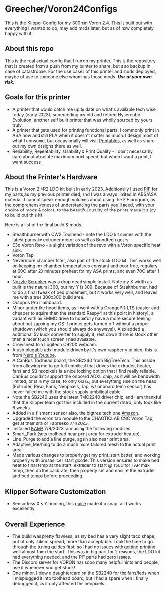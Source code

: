 # Greecher/Voron24Configs

This is the Klipper Config for my 300mm Voron 2.4. This is built out with everything I wanted to do, may add mods later, but as of now completely happy with it.

## About this repo

This is the real actual config that I run on my printer. This is the repository that is created from a push from my printer to share, but also backup in case of catastrophe.  For the use cases of this printer and mods deployed, maybe of use to someone else whom has those mods. ***Use at your own risk.***

## Goals for this printer
* A printer that would catch me up to date on what's available tech wise today (early 2023), superceding my old and retired Hypercube Evolution, another self built printer that was wholly sourced by yours truly.
* A printer that gets used for printing functional parts. I commonly print in ASA now and still PLA when it doesn't matter as much.  I design most of what I consume, but occasionally will visit [Printables](https://www.printables.com), as well as share out my own designs there as well.
* Reliability, Repeatability, Usability & Print Quality - I don't necessarily care about absolute maximum print speed, but when I want a print, I want success.

## About the Printer's Hardware

This is a Voron 2.4R2 LDO kit built in early 2023.  Additionally I used [PIF](https://pif.voron.dev/) for my parts,as my previous printer died, and I was always limited in ABS/ASA material.  I cannot speak enough volumes about using the PIF program, as the comprehensiveness of understanding the parts you'll need, with your choice of mods & colors, to the beautiful quality of the prints made it a joy to build out this kit.

Here is a list of the final build & mods.

* Stealthburner with CW2 Toolhead - note the LDO kit comes with the latest pancake extruder motor as well as Bondtech gears.
* E3d Voron Revo - a slight variation of the revo with a Voron specific heat sink.
* Voron Tap
* Nevermore chamber filter, also part of the stock LDO kit.  This works well on keeping my chamber temperatures constant and odor free, regulary at 60C after 20 minutes preheat for my ASA prints, and even 70C after 1 hour.
* [Nozzle Scrubber](https://www.teamfdm.com/files/file/188-decontaminator-purge-bucket/) was a drop dead simple install.  Note my X width as built is the natural 300, but my Y is 309.  Because of Stealthburner, had to do a final tweak of bed placement, but it works very well, and leaves me with a true 300x300 build area. 
* Octopus Pro mainboard.
* Minor under the hood items, as I went with a OrangePi4 LTS (easier and cheaper to aquire than the standard Raspy4 at this point in history), a variant with an EMMC drive to hopefully have a more secure feeling about not zapping my OS if printer gets turned off without a proper shutdown (which you should always do anyways!).  Also added a additional 5v buck converter to supply it, rest down there is stock other than a nicer touch screen I had available.
* Crowsnest to a Logitech C920X webcam.
* A usb plugable adxl module driven by it's own raspberry pi pico, this is from [Nero's Youtube](https://www.youtube.com/watch?v=W_VHbT_tsZw&ab_channel=NERO3D).
* A CanBus Toolhead board, the SB2240 from BigTreeTech.  This asside from allowing me to go full umbilical that drives the extruder, heater, fans and SB neopixels is a nice looking option that I find really reliable.  CanBus couldn't support the onboard ADXL chip, as it will be bandwidth limited, or is in my case, to only 60HZ, but everything else on the head (Extruder, Revo, Fans, Neopixels, Tap, w/ onboard temp sensor) has never failed me with the stock supply umbilical cable.
* Note the SB2240 uses the latest TMC2240 driver chip, and I am thankful that the Klipper team got this included in the current distro, only took like 6 weeks.
* Added in a filament sensor also, the bigtree tech one [Amazon](https://www.amazon.com/gp/product/B07ZTM9CSQ/ref=ppx_yo_dt_b_search_asin_title?ie=UTF8&psc=1).
* Upgraded the voron tap module to the CHAOTICLAB CNC Voron Tap, get at their site or Fabreeko 7/1/2023.
* Installed [KAMP](https://github.com/kyleisah/Klipper-Adaptive-Meshing-Purging/blob/main/README.md) 7/9/2023, am using the following modules
*   Smart_Park (sets toolhead near print area for extruder heatup).
*   Line_Purge to add a line purge, again also near print area.
*   Adaptive_Meshing to do a much more tailored mesh to the actual print area
* Made various changes to properly get my print_start better, and working properly with prusaslicer start gcode. This version ensures to make bed heat to final temp at the start, extruder to start @ 150C for TAP max temp, then do the calibrate, then properly set and ensure the extruder and bed temps before proceeding.

## Klipper Software Customization
* Sensorless X & Y homing, this [guide](https://docs.vorondesign.com/community/howto/clee/sensorless_xy_homing.html) made it a snap, and works excellently.

## Overall Experience
* The build was pretty flawless, as my bed has a very slight taco shape, but of only .14mm spread, more than acceptable.  Took the time to go through the tuning guides first, so I had no issues with getting printing well almost from the start.  This was in big part for 2 reasons, the LDO kit had everything needed, and the PIF parts had zero issues.
* The Discord server for VORON has sooo many helpful hints and people, use it whenever you get stuck!
* One minor, I blew a daughtercard on the SB2240 for the fans/leds when I misplugged it into toolhead board, but I had a spare when i finally debugged it, as it only affected the neopixels.

